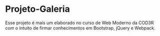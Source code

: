 # Projeto-Galeria
Esse projeto é mais um elaborado no curso de Web Moderno da COD3R com o intuito de firmar conhecimentos em Bootstrap, jQuery e Webpack.
